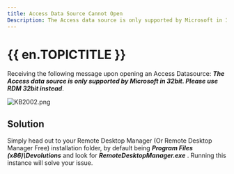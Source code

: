 ```yaml
---
title: Access Data Source Cannot Open
Description: The Access data source is only supported by Microsoft in 32bit. Please use RDM 32bit instead.
---
```

# {{ en.TOPICTITLE }} 
Receiving the following message upon opening an Access Datasource: ***The Access data source is only supported by Microsoft in 32bit. Please use RDM 32bit instead***.

![KB2002.png](/img/en/kb/KB2002.png) 
## Solution 
Simply head out to your Remote Desktop Manager (Or Remote Desktop Manager Free) installation folder, by default being ***Program Files (x86)\Devolutions*** and look for ***RemoteDesktopManager.exe*** . Running this instance will solve your issue.

